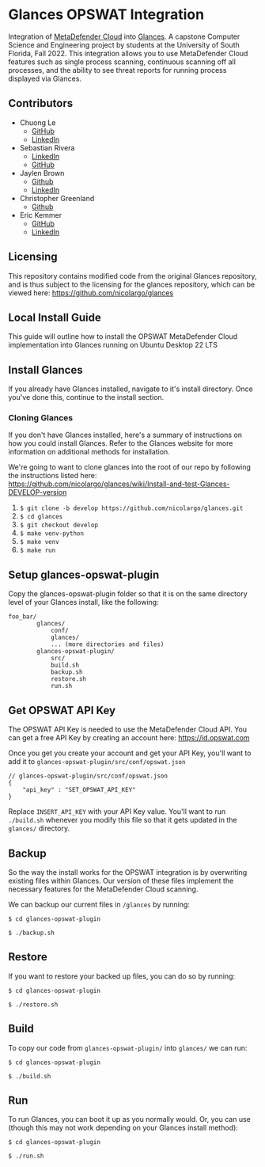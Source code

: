 # Glances OPSWAT Integration

Integration of [MetaDefender Cloud](https://metadefender.opswat.com/) into [Glances](https://github.com/nicolargo/glances). A capstone Computer Science and Engineering project by students at the University of South Florida, Fall 2022. This integration allows you to use MetaDefender Cloud features such as single process scanning, continuous scanning off all processes, and the ability to see threat reports for running process displayed via Glances.

## Contributors

- Chuong Le
  - [GitHub](https://github.com/chuongle1994)
  - [LinkedIn](https://www.linkedin.com/in/chuong-le-aab0a217b/)
- Sebastian Rivera
  - [LinkedIn](https://www.linkedin.com/in/sebastianriv/)
  - [GitHub](https://github.com/01sebar)
- Jaylen Brown
  - [Github](https://github.com/JMarshalB)
  - [LinkedIn](https://www.linkedin.com/in/jaylen-brown-6a70511a3/) 
- Christopher Greenland
  - [Github](https://github.com/cgreenland)
- Eric Kemmer
  - [GitHub](https://github.com/Airick73)
  - [LinkedIn](https://www.linkedin.com/in/erickemmer/)

## Licensing

This repository contains modified code from the original Glances repository, and is thus subject to the licensing for the glances repository, which can be viewed here: https://github.com/nicolargo/glances

## Local Install Guide

This guide will outline how to install the OPSWAT MetaDefender Cloud implementation into Glances running on Ubuntu Desktop 22 LTS

## Install Glances

If you already have Glances installed, navigate to it's install directory. Once you've done this, continue to the install section.

### Cloning Glances

If you don't have Glances installed, here's a summary of instructions on how you could install Glances. Refer to the Glances website for more information on additional methods for installation.

We're going to want to clone glances into the root of our repo by following the instructions listed here: https://github.com/nicolargo/glances/wiki/Install-and-test-Glances-DEVELOP-version

1. `$ git clone -b develop https://github.com/nicolargo/glances.git`
2. `$ cd glances`
3. `$ git checkout develop`
4. `$ make venv-python`
5. `$ make venv`
6. `$ make run`

## Setup glances-opswat-plugin

Copy the glances-opswat-plugin folder so that it is on the same directory level of your Glances install, like the following:

```
foo_bar/
        glances/
            conf/
            glances/
            ... (more directories and files)
        glances-opswat-plugin/
            src/
            build.sh
            backup.sh
            restore.sh
            run.sh
```

## Get OPSWAT API Key

The OPSWAT API Key is needed to use the MetaDefender Cloud API. You can get a free API Key by creating an account here: https://id.opswat.com

Once you get you create your account and get your API Key, you'll want to add it to `glances-opswat-plugin/src/conf/opswat.json`

```
// glances-opswat-plugin/src/conf/opswat.json
{
    "api_key" : "SET_OPSWAT_API_KEY"
}
```

Replace `INSERT_API_KEY` with your API Key value. You'll want to run `./build.sh` whenever you modify this file so that it gets updated in the `glances/` directory.

## Backup

So the way the install works for the OPSWAT integration is by overwriting existing files within Glances. Our version of these files implement the necessary features for the MetaDefender Cloud scanning.

We can backup our current files in `/glances` by running:

`$ cd glances-opswat-plugin`

`$ ./backup.sh`

## Restore

If you want to restore your backed up files, you can do so by running:

`$ cd glances-opswat-plugin`

`$ ./restore.sh`

## Build

To copy our code from `glances-opswat-plugin/` into `glances/` we can run:

`$ cd glances-opswat-plugin`

`$ ./build.sh`

## Run

To run Glances, you can boot it up as you normally would. Or, you can use (though this may not work depending on your Glances install method):

`$ cd glances-opswat-plugin`

`$ ./run.sh`
